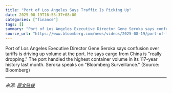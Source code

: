 ```yaml
---
title: "Port of Los Angeles Says Traffic Is Picking Up"
date: 2025-08-19T16:53:37+08:00
categories: ["finance"]
tags: []
summary: "Port of Los Angeles Executive Director Gene Seroka says confusion over tariffs is driving up volume at the port. He says cargo from China is \"really dropping.\" The port handled the highest container v"
source_url: "https://www.bloomberg.com/news/videos/2025-08-19/port-of-los-angeles-says-traffic-is-picking-up-video"
---
```


Port of Los Angeles Executive Director Gene Seroka says confusion over tariffs is driving up volume at the port. He says cargo from China is "really dropping." The port handled the highest container volume in its 117-year history last month. Seroka speaks on "Bloomberg Surveillance." (Source: Bloomberg)

---

*来源: [原文链接](https://www.bloomberg.com/news/videos/2025-08-19/port-of-los-angeles-says-traffic-is-picking-up-video)*
